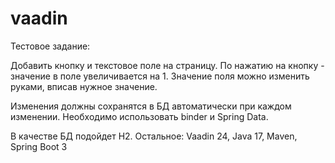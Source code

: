 # vaadin

Тестовое задание:

Добавить кнопку и текстовое поле на страницу.
По нажатию на кнопку - значение в поле увеличивается на 1.
Значение поля можно изменить руками, вписав нужное значение.

Изменения должны сохранятся в БД автоматически при каждом изменении.
Необходимо использовать binder и Spring Data.

В качестве БД подойдет H2.
Остальное: Vaadin 24, Java 17, Maven, Spring Boot 3
